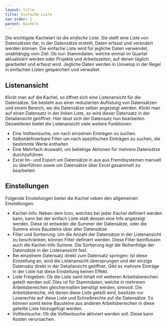 ```yaml
---
layout: title
title: Einfache Liste
nav_order: 2
parent: Kacheln
---
```


Die wichtigste Kachelart ist die _einfache Liste_. Sie stellt eine Liste von Datensätzen dar, in der Datensätze erstellt, Daten erfasst und verändert werden können. Die einfache Liste wird für jegliche Daten verwendet, unabhängig vom Ziel: Ob nun Stammdaten, welche einmal im Quartal aktualisiert werden oder Projekte und Arbeitszeiten, auf denen täglich gearbeitet und erfasst wird. Jegliche Daten werden in Univelop in der Regel in einfachen Listen gespeichert und verwaltet.

## Listenansicht

Klickt man auf die Kachel, so öffnet sich eine Listenansicht für die Datensätze. Sie besteht aus einer reduzierten Auflistung von Datensätzen und einem Bereich, wo die Datensätze selber angezeigt werden.
Klickt man auf einen Datensatz in der linken Liste, so wird dieser Datensatz in der Detailansicht geöffnet. Hier lässt sich der Datensatz nun bearbeiten.
Desweiteren bietet die Listenansicht viele weitere Funktionen:

-   Eine Volltextsuche, um nach einzelnen Einträgen zu suchen.
-   Selbstdefinierbare Filter um nach spezifischen Einträgen zu suchen, die bestimmte Werte enthalten
-   Eine Mehrfach-Auswahl, um beliebige Aktionen für mehrere Datensätze durchzuführen
-   Excel Im- und Export um Datensätze in aus aus Fremdsystemen manuell zu überführen sowie um Datensätze über Excel gesammelt zu bearbeiten

## Einstellungen

Folgende Einstellungen bietet die Kachel neben den allgemeinen Einstellungen:

-   Kachel-Info: Neben dem Icon, welches bei jeder Kachel definiert werden kann, kann bei der einfach Liste statt dessen eine Info angezeigt werden. Diese ist entweder die Summer der Datensätze, oder die Summe eines Bausteins über aller Datensätze.
-   Filter und Sortierung: Um die Anzahl der Datensätze in der Listenansicht zu beschränken, können Filter definiert werden. Diese Filter beinflussen auch die Kachel-Info Summe. Die Sortierung legt die Reihenfolge der Datensätze in der Listenansicht fest.
-   Bei einzelnem Datensatz direkt zum Datensatz springen: Ist diese Einstellung an, wird die Listenansicht übersprungen und der einzige Datensatz direkt in der Detailansicht geöffnet. Gibt es mehrere Einträge in der Liste hat diese Einstellung keinen Effekt.
-   Liste Freigeben: Ob die Liste samt Inhalt mit weiteren Arbeitsbereichen geteilt werden soll. Dies ist für Stammdaten, welche in mehreren Arbeitsbereichen gleichermaßen benötigt werden, sinnvoll. Die Arbeitsbereiche, mit denen diese Liste geteilt wird, besitzen nur Leserechte auf diese Liste und Schreibrechte auf die Datensätze. Es können somit keine Bausteine aus anderen Arbeitsbereichen in diese geteilte Liste hinzugefügt werden.
-   Volltextsuche: Ob die Volltextsuche aktiviert werden soll. Diese kann Kosten verursachen.
